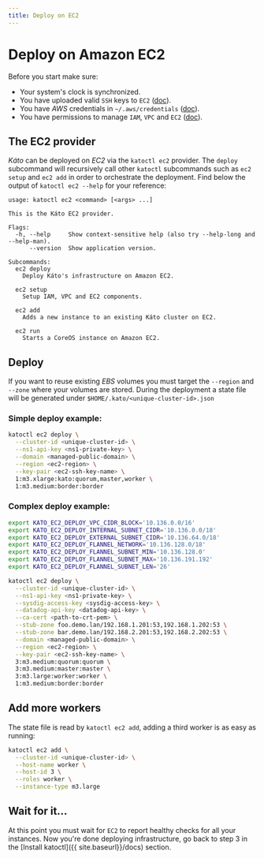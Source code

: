 ```yaml
---
title: Deploy on EC2
---
```


# Deploy on Amazon EC2

Before you start make sure:

- Your system's clock is synchronized.
- You have uploaded valid `SSH` keys to `EC2` ([doc](http://docs.aws.amazon.com/AWSEC2/latest/UserGuide/ec2-key-pairs.html#how-to-generate-your-own-key-and-import-it-to-aws)).
- You have *AWS* credentials in `~/.aws/credentials` ([doc](https://docs.aws.amazon.com/sdk-for-go/v1/developerguide/configuring-sdk.html)).
- You have permissions to manage `IAM`, `VPC` and `EC2` ([doc](http://docs.aws.amazon.com/IAM/latest/UserGuide/access_permissions.html)).

## The EC2 provider

*Káto* can be deployed on *EC2* via the `katoctl ec2` provider. The `deploy` subcommand will recursively call other `katoctl` subcommands such as `ec2 setup` and `ec2 add` in order to orchestrate the deployment. Find below the output of `katoctl ec2 --help` for your reference:

```
usage: katoctl ec2 <command> [<args> ...]

This is the Káto EC2 provider.

Flags:
  -h, --help     Show context-sensitive help (also try --help-long and --help-man).
      --version  Show application version.

Subcommands:
  ec2 deploy
    Deploy Káto's infrastructure on Amazon EC2.

  ec2 setup
    Setup IAM, VPC and EC2 components.

  ec2 add
    Adds a new instance to an existing Káto cluster on EC2.

  ec2 run
    Starts a CoreOS instance on Amazon EC2.
```

## Deploy

If you want to reuse existing *EBS* volumes you must target the `--region` and `--zone` where your volumes are stored. During the deployment a state file will be generated under `$HOME/.kato/<unique-cluster-id>.json`

### Simple deploy example:
```bash
katoctl ec2 deploy \
  --cluster-id <unique-cluster-id> \
  --ns1-api-key <ns1-private-key> \
  --domain <managed-public-domain> \
  --region <ec2-region> \
  --key-pair <ec2-ssh-key-name> \
  1:m3.xlarge:kato:quorum,master,worker \
  1:m3.medium:border:border
```

### Complex deploy example:
```bash
export KATO_EC2_DEPLOY_VPC_CIDR_BLOCK='10.136.0.0/16'
export KATO_EC2_DEPLOY_INTERNAL_SUBNET_CIDR='10.136.0.0/18'
export KATO_EC2_DEPLOY_EXTERNAL_SUBNET_CIDR='10.136.64.0/18'
export KATO_EC2_DEPLOY_FLANNEL_NETWORK='10.136.128.0/18'
export KATO_EC2_DEPLOY_FLANNEL_SUBNET_MIN='10.136.128.0'
export KATO_EC2_DEPLOY_FLANNEL_SUBNET_MAX='10.136.191.192'
export KATO_EC2_DEPLOY_FLANNEL_SUBNET_LEN='26'

katoctl ec2 deploy \
  --cluster-id <unique-cluster-id> \
  --ns1-api-key <ns1-private-key> \
  --sysdig-access-key <sysdig-access-key> \
  --datadog-api-key <datadog-api-key> \
  --ca-cert <path-to-crt-pem> \
  --stub-zone foo.demo.lan/192.168.1.201:53,192.168.1.202:53 \
  --stub-zone bar.demo.lan/192.168.2.201:53,192.168.2.202:53 \
  --domain <managed-public-domain> \
  --region <ec2-region> \
  --key-pair <ec2-ssh-key-name> \
  3:m3.medium:quorum:quorum \
  3:m3.medium:master:master \
  3:m3.large:worker:worker \
  1:m3.medium:border:border
```

## Add more workers

The state file is read by `katoctl ec2 add`, adding a third worker is as easy as running:

```bash
katoctl ec2 add \
  --cluster-id <unique-cluster-id> \
  --host-name worker \
  --host-id 3 \
  --roles worker \
  --instance-type m3.large
```

## Wait for it...
At this point you must wait for `EC2` to report healthy checks for all your instances. Now you're done deploying infrastructure, go back to step 3 in the [Install katoctl]({{ site.baseurl}}/docs) section.
